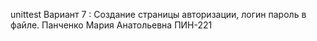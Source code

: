 unittest Вариант 7 : Создание страницы авторизации, логин пароль в файле. Панченко Мария Анатольевна ПИН-221
